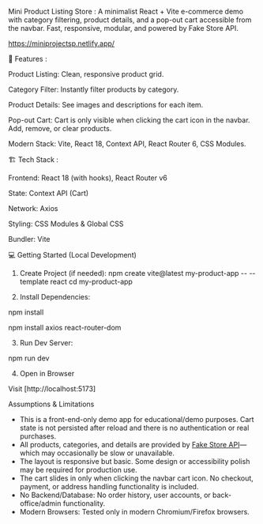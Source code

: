 Mini Product Listing Store :
A minimalist React + Vite e-commerce demo with category filtering, product details, and a pop-out cart accessible from the navbar. Fast, responsive, modular, and powered by Fake Store API.

https://miniprojectsp.netlify.app/

🚀 Features :

Product Listing: Clean, responsive product grid.

Category Filter: Instantly filter products by category.

Product Details: See images and descriptions for each item.

Pop-out Cart: Cart is only visible when clicking the cart icon in the navbar. Add, remove, or clear products.

Modern Stack: Vite, React 18, Context API, React Router 6, CSS Modules.


🏗️ Tech Stack :

Frontend: React 18 (with hooks), React Router v6

State: Context API (Cart)

Network: Axios

Styling: CSS Modules & Global CSS

Bundler: Vite

💻 Getting Started (Local Development)

1. Create Project (if needed):
npm create vite@latest my-product-app -- --template react
cd my-product-app

2. Install Dependencies:

npm install

npm install axios react-router-dom

3. Run Dev Server:

npm run dev

4. Open in Browser

Visit [http://localhost:5173]


Assumptions & Limitations

- This is a front-end-only demo app for educational/demo purposes. Cart state is not persisted after reload and there is no authentication or real purchases.
- All products, categories, and details are provided by [Fake Store API](https://fakestoreapi.com/)—which may occasionally be slow or unavailable.
- The layout is responsive but basic. Some design or accessibility polish may be required for production use.
- The cart slides in only when clicking the navbar cart icon. No checkout, payment, or address handling functionality is included.
- No Backend/Database: No order history, user accounts, or back-office/admin functionality.
- Modern Browsers: Tested only in modern Chromium/Firefox browsers.
